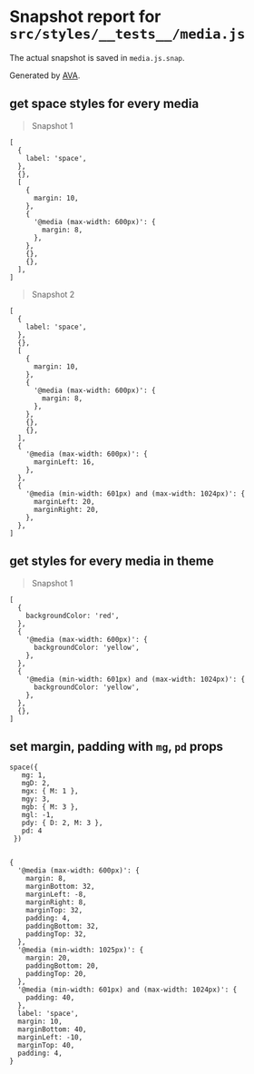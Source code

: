 # Snapshot report for `src/styles/__tests__/media.js`

The actual snapshot is saved in `media.js.snap`.

Generated by [AVA](https://ava.li).

## get space styles for every media

> Snapshot 1

    [
      {
        label: 'space',
      },
      {},
      [
        {
          margin: 10,
        },
        {
          '@media (max-width: 600px)': {
            margin: 8,
          },
        },
        {},
        {},
      ],
    ]

> Snapshot 2

    [
      {
        label: 'space',
      },
      {},
      [
        {
          margin: 10,
        },
        {
          '@media (max-width: 600px)': {
            margin: 8,
          },
        },
        {},
        {},
      ],
      {
        '@media (max-width: 600px)': {
          marginLeft: 16,
        },
      },
      {
        '@media (min-width: 601px) and (max-width: 1024px)': {
          marginLeft: 20,
          marginRight: 20,
        },
      },
    ]

## get styles for every media in theme

> Snapshot 1

    [
      {
        backgroundColor: 'red',
      },
      {
        '@media (max-width: 600px)': {
          backgroundColor: 'yellow',
        },
      },
      {
        '@media (min-width: 601px) and (max-width: 1024px)': {
          backgroundColor: 'yellow',
        },
      },
      {},
    ]

## set margin, padding with `mg`, `pd` props

> 
    space({
       mg: 1,
       mgD: 2,
       mgx: { M: 1 },
       mgy: 3,
       mgb: { M: 3 },
       mgl: -1,
       pdy: { D: 2, M: 3 },
       pd: 4
     })
  

    {
      '@media (max-width: 600px)': {
        margin: 8,
        marginBottom: 32,
        marginLeft: -8,
        marginRight: 8,
        marginTop: 32,
        padding: 4,
        paddingBottom: 32,
        paddingTop: 32,
      },
      '@media (min-width: 1025px)': {
        margin: 20,
        paddingBottom: 20,
        paddingTop: 20,
      },
      '@media (min-width: 601px) and (max-width: 1024px)': {
        padding: 40,
      },
      label: 'space',
      margin: 10,
      marginBottom: 40,
      marginLeft: -10,
      marginTop: 40,
      padding: 4,
    }
